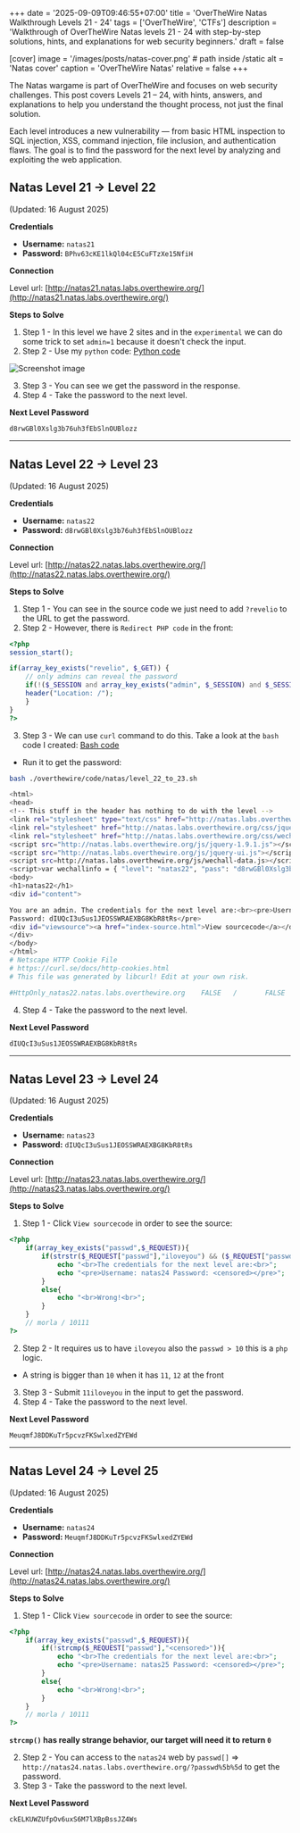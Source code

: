+++
date = '2025-09-09T09:46:55+07:00'
title = 'OverTheWire Natas Walkthrough Levels 21 - 24'
tags = ['OverTheWire', 'CTFs']
description = 'Walkthrough of OverTheWire Natas levels 21 - 24 with step-by-step solutions, hints, and explanations for web security beginners.'
draft = false

[cover]
  image = '/images/posts/natas-cover.png' # path inside /static
  alt = 'Natas cover'
  caption = 'OverTheWire Natas'
  relative = false
+++

The Natas wargame is part of OverTheWire and focuses on web security challenges. This post covers Levels 21 – 24, with hints, answers, and explanations to help you understand the thought process, not just the final solution.

Each level introduces a new vulnerability — from basic HTML inspection to SQL injection, XSS, command injection, file inclusion, and authentication flaws. The goal is to find the password for the next level by analyzing and exploiting the web application.

## Natas Level 21 → Level 22
(Updated: 16 August 2025)

**Credentials**
- **Username:** `natas21`
- **Password:** `BPhv63cKE1lkQl04cE5CuFTzXe15NfiH`

**Connection**

Level url: [http://natas21.natas.labs.overthewire.org/](http://natas21.natas.labs.overthewire.org/)

**Steps to Solve**
1. Step 1 - In this level we have 2 sites and in the `experimental` we can do some trick to set `admin=1` because it doesn't check the input.
2. Step 2 - Use my `python` code: [Python code](../code/natas/level_21_to_22.py)

![Screenshot image](../screenshots/natas_level_21_to_22.png)

3. Step 3 - You can see we get the password in the response.
4. Step 4 - Take the password to the next level.

**Next Level Password**

`d8rwGBl0Xslg3b76uh3fEbSlnOUBlozz`

---

## Natas Level 22 → Level 23
(Updated: 16 August 2025)

**Credentials**
- **Username:** `natas22`
- **Password:** `d8rwGBl0Xslg3b76uh3fEbSlnOUBlozz`

**Connection**

Level url: [http://natas22.natas.labs.overthewire.org/](http://natas22.natas.labs.overthewire.org/)

**Steps to Solve**
1. Step 1 - You can see in the source code we just need to add `?revelio` to the URL to get the password.
2. Step 2 - However, there is `Redirect PHP code` in the front:
```php
<?php
session_start();

if(array_key_exists("revelio", $_GET)) {
    // only admins can reveal the password
    if(!($_SESSION and array_key_exists("admin", $_SESSION) and $_SESSION["admin"] == 1)) {
    header("Location: /");
    }
}
?>
```

3. Step 3 - We can use `curl` command to do this. Take a look at the `bash` code I created: [Bash code](../code/natas/level_22_to_23.sh)
- Run it to get the password:

```bash
bash ./overthewire/code/natas/level_22_to_23.sh

<html>
<head>
<!-- This stuff in the header has nothing to do with the level -->
<link rel="stylesheet" type="text/css" href="http://natas.labs.overthewire.org/css/level.css">
<link rel="stylesheet" href="http://natas.labs.overthewire.org/css/jquery-ui.css" />
<link rel="stylesheet" href="http://natas.labs.overthewire.org/css/wechall.css" />
<script src="http://natas.labs.overthewire.org/js/jquery-1.9.1.js"></script>
<script src="http://natas.labs.overthewire.org/js/jquery-ui.js"></script>
<script src=http://natas.labs.overthewire.org/js/wechall-data.js></script><script src="http://natas.labs.overthewire.org/js/wechall.js"></script>
<script>var wechallinfo = { "level": "natas22", "pass": "d8rwGBl0Xslg3b76uh3fEbSlnOUBlozz" };</script></head>
<body>
<h1>natas22</h1>
<div id="content">

You are an admin. The credentials for the next level are:<br><pre>Username: natas23
Password: dIUQcI3uSus1JEOSSWRAEXBG8KbR8tRs</pre>
<div id="viewsource"><a href="index-source.html">View sourcecode</a></div>
</div>
</body>
</html>
# Netscape HTTP Cookie File
# https://curl.se/docs/http-cookies.html
# This file was generated by libcurl! Edit at your own risk.

#HttpOnly_natas22.natas.labs.overthewire.org    FALSE   /       FALSE   0       PHPSESSID       olujio4sjoc637s3nd78680l3g
```

4. Step 4 - Take the password to the next level.

**Next Level Password**

`dIUQcI3uSus1JEOSSWRAEXBG8KbR8tRs`

---

## Natas Level 23 → Level 24
(Updated: 16 August 2025)

**Credentials**
- **Username:** `natas23`
- **Password:** `dIUQcI3uSus1JEOSSWRAEXBG8KbR8tRs`

**Connection**

Level url: [http://natas23.natas.labs.overthewire.org/](http://natas23.natas.labs.overthewire.org/)

**Steps to Solve**
1. Step 1 - Click `View sourcecode` in order to see the source:
```php
<?php
    if(array_key_exists("passwd",$_REQUEST)){
        if(strstr($_REQUEST["passwd"],"iloveyou") && ($_REQUEST["passwd"] > 10 )){
            echo "<br>The credentials for the next level are:<br>";
            echo "<pre>Username: natas24 Password: <censored></pre>";
        }
        else{
            echo "<br>Wrong!<br>";
        }
    }
    // morla / 10111
?>  
```

2. Step 2 - It requires us to have `iloveyou` also the `passwd > 10` this is a `php` logic.
- A string is bigger than `10` when it has `11`, `12` at the front

3. Step 3 - Submit `11iloveyou` in the input to get the password.
4. Step 4 - Take the password to the next level.

**Next Level Password**

`MeuqmfJ8DDKuTr5pcvzFKSwlxedZYEWd`

---

## Natas Level 24 → Level 25
(Updated: 16 August 2025)

**Credentials**
- **Username:** `natas24`
- **Password:** `MeuqmfJ8DDKuTr5pcvzFKSwlxedZYEWd`

**Connection**

Level url: [http://natas24.natas.labs.overthewire.org/](http://natas24.natas.labs.overthewire.org/)

**Steps to Solve**
1. Step 1 - Click `View sourcecode` in order to see the source:
```php
<?php
    if(array_key_exists("passwd",$_REQUEST)){
        if(!strcmp($_REQUEST["passwd"],"<censored>")){
            echo "<br>The credentials for the next level are:<br>";
            echo "<pre>Username: natas25 Password: <censored></pre>";
        }
        else{
            echo "<br>Wrong!<br>";
        }
    }
    // morla / 10111
?>  
```
**`strcmp()` has really strange behavior, our target will need it to return `0`**

2. Step 2 - You can access to the `natas24` web by `passwd[]` => `http://natas24.natas.labs.overthewire.org/?passwd%5b%5d` to get the password.
3. Step 3 - Take the password to the next level.

**Next Level Password**

`ckELKUWZUfpOv6uxS6M7lXBpBssJZ4Ws`